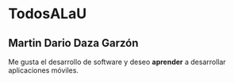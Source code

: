 # TodosALaU

## Martin Dario Daza Garzón

Me gusta el desarrollo de software y deseo **aprender** a desarrollar aplicaciones móviles.

